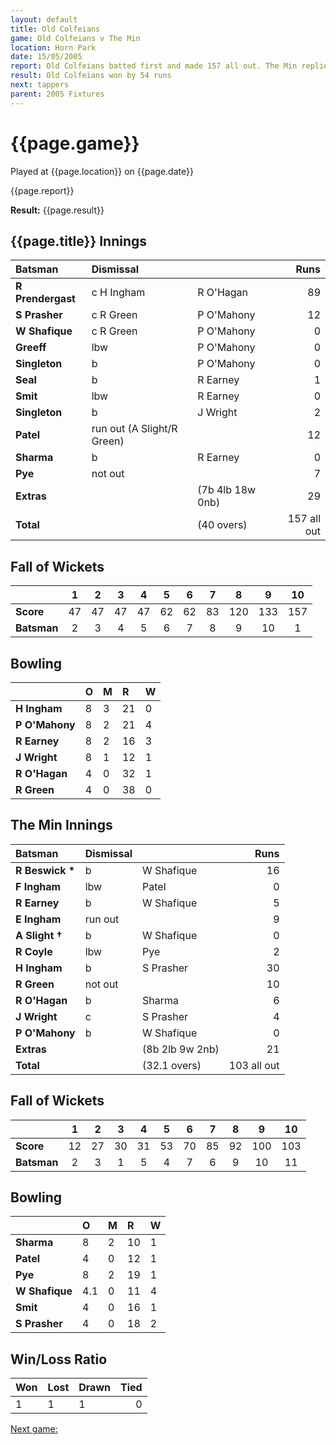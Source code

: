 ```yaml
---
layout: default
title: Old Colfeians
game: Old Colfeians v The Min
location: Horn Park
date: 15/05/2005
report: Old Colfeians batted first and made 157 all out. The Min replied with 103 all out
result: Old Colfeians won by 54 runs
next: tappers
parent: 2005 Fixtures
---
```


# {{page.game}}

Played at {{page.location}} on {{page.date}}

{{page.report}}

**Result:** {{page.result}}

## {{page.title}} Innings

| Batsman | Dismissal |  | Runs |
|:---|:---|---|---:|
| **R Prendergast** | c H Ingham | R O'Hagan | 89 |
| **S Prasher** | c R Green | P O'Mahony | 12 |
| **W Shafique** | c R Green | P O'Mahony | 0 |
| **Greeff** | lbw | P O'Mahony | 0 |
| **Singleton** | b | P O'Mahony | 0 |
| **Seal** | b | R Earney | 1 |
| **Smit** | lbw | R Earney | 0 |
| **Singleton** | b | J Wright | 2 |
| **Patel** | run out (A Slight/R Green) |  | 12 |
| **Sharma** | b | R Earney | 0 |
| **Pye** | not out |  | 7 |
| **Extras** | | (7b 4lb 18w 0nb) | 29 |
| **Total** | | (40 overs) | 157 all out |

## Fall of Wickets

| | 1 | 2 | 3 | 4 | 5 | 6 | 7 | 8 | 9 | 10 |
|---|:---:|:---:|:---:|:---:|:---:|:---:|:---:|:---:|:---:|:---:|
| **Score** | 47 | 47 | 47 | 47 | 62 | 62 | 83 | 120 | 133 | 157 |
| **Batsman** | 2 | 3 | 4 | 5 | 6 | 7 | 8 | 9 | 10 | 1 |

## Bowling

| | O | M | R | W |
|---|:---|:---|:---|:---|
| **H Ingham** | 8 | 3 | 21 | 0 |
| **P O'Mahony** | 8 | 2 | 21 | 4 |
| **R Earney** | 8 | 2 | 16 | 3 |
| **J Wright** | 8 | 1 | 12 | 1 |
| **R O'Hagan** | 4 | 0 | 32 | 1 |
| **R Green** | 4 | 0 | 38 | 0 |

## The Min Innings

| Batsman | Dismissal |  | Runs |
|:---|:---|---|---:|
| **R Beswick &#42;** | b | W Shafique | 16 |
| **F Ingham** | lbw | Patel | 0 |
| **R Earney** | b | W Shafique | 5 |
| **E Ingham** | run out |  | 9 |
| **A Slight &#8224;** | b | W Shafique | 0 |
| **R Coyle** | lbw | Pye | 2 |
| **H Ingham** | b | S Prasher | 30 |
| **R Green** | not out |  | 10 |
| **R O'Hagan** | b | Sharma | 6 |
| **J Wright** | c | S Prasher | 4 |
| **P O'Mahony** | b | W Shafique | 0 |
| **Extras** | | (8b 2lb 9w 2nb) | 21 |
| **Total** | | (32.1 overs) | 103 all out |

## Fall of Wickets

| | 1 | 2 | 3 | 4 | 5 | 6 | 7 | 8 | 9 | 10 |
|---|:---:|:---:|:---:|:---:|:---:|:---:|:---:|:---:|:---:|:---:|
| **Score** | 12 | 27 | 30 | 31 | 53 | 70 | 85 | 92 | 100 | 103 |
| **Batsman** | 2 | 3 | 1 | 5 | 4 | 7 | 6 | 9 | 10 | 11 |

## Bowling

| | O | M | R | W |
|---|:---|:---|:---|:---|
| **Sharma** | 8 | 2 | 10 | 1 |
| **Patel** | 4 | 0 | 12 | 1 |
| **Pye** | 8 | 2 | 19 | 1 |
| **W Shafique** | 4.1 | 0 | 11 | 4 |
| **Smit** | 4 | 0 | 16 | 1 |
| **S Prasher** | 4 | 0 | 18 | 2 |

## Win/Loss Ratio

| Won | Lost | Drawn | Tied |
|:---|:---|:---|---:|
| 1 | 1 | 1 | 0 |

[Next game:]({{page.next}})